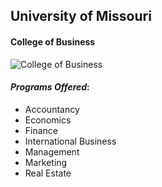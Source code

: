## University of Missouri

#### College of Business

![College of Business](https://mizzouadvantage.missouri.edu/wp-content/uploads/2015/10/MIZ-BIZ.jpg)

#### *Programs Offered*:
* Accountancy
* Economics
* Finance
* International Business
* Management
* Marketing
* Real Estate
